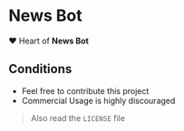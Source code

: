 # News Bot

❤️ Heart of **News Bot**

## Conditions

-   Feel free to contribute this project
-   Commercial Usage is highly discouraged

> Also read the `LICENSE` file
